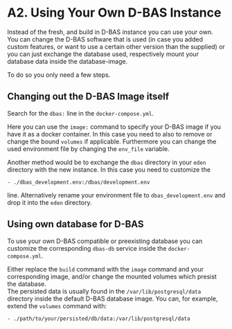# A2. Using Your Own D-BAS Instance

Instead of the fresh, and build in D-BAS instance you can use your own.
You can change the D-BAS software that is used (in case you added custom features, or want to use a certain other version than the supplied) or you can just exchange the database used, respectively mount your database data inside the database-image.  

To do so you only need a few steps.

## Changing out the D-BAS Image itself
Search for the `dbas:` line in the `docker-compose.yml`.


Here you can use the `image:` command to specify your D-BAS image if you have it as a docker container.
In this case you need to also to remove or change the bound `volumes` if applicable. Furthermore you can change the used environment file by changing the `env_file` variable.


Another method would be to exchange the `dbas` directory in your `eden` directory with the new instance. In this case you need to customize the
```
- ./dbas_development.env:/dbas/development.env
``` 
line. Alternatively rename your environment file to `dbas_development.env` and drop it into the `eden` directory.

## Using own database for D-BAS
To use your own D-BAS compatible or preexisting database you can customize the corresponding `dbas-db` service inside the `docker-compose.yml`.

Either replace the `build` command with the `image` command and your corresponding image, and/or change the mounted volumes which presist the database.  
The persisted data is usually found in the `/var/lib/postgresql/data` directory inside the default D-BAS database image. You can, for example, extend the `volumes` command with:
```
- ./path/to/your/persisted/db/data:/var/lib/postgresql/data
```

